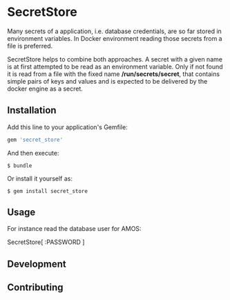 # SecretStore

Many secrets of a application, i.e. database credentials, are so far stored in environment variables.
In Docker environment reading those secrets from a file is preferred. 

SecretStore helps to combine both approaches. A secret with a given name is at first attempted to be read as
an environment variable. Only if not found it is read from a file with the fixed name __/run/secrets/secret__,
that contains simple pairs of keys and values and is expected to be delivered by the docker engine as a secret.  

## Installation

Add this line to your application's Gemfile:

```ruby
gem 'secret_store'
```

And then execute:

    $ bundle

Or install it yourself as:

    $ gem install secret_store

## Usage

For instance read the database user for AMOS:

SecretStore[ :PASSWORD ]

## Development

## Contributing
